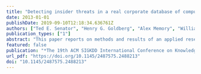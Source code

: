 ```yaml
---
title: "Detecting insider threats in a real corporate database of computer usage activity"
date: 2013-01-01
publishDate: 2019-09-10T12:18:34.636761Z
authors: ["Ted E. Senator", "Henry G. Goldberg", "Alex Memory", "William T. Young", "Brad Rees", "Robert Pierce", "Daniel Huang", "Matthew Reardon", "David A. Bader", "Edmond Chow", "Irfan A. Essa", "Joshua Jones", "Vinay Bettadapura", "Duen Horng Chau", "Oded Green", "Oguz Kaya", "Anita Zakrzewska", "Erica Briscoe", "Rudolph L. Mappus IV", "Robert McColl", "Lora Weiss", "Thomas G. Dietterich", "Alan Fern", "Weng-Keen Wong", "Shubhomoy Das", "Andrew Emmott", "Jed Irvine", "Jay Yoon Lee", "Danai Koutra", "Christos Faloutsos", "Daniel D. Corkill", "Lisa Friedland", "Amanda Gentzel", "David D. Jensen"]
publication_types: ["1"]
abstract: "This paper reports on methods and results of an applied research project by a team consisting of SAIC and four universities to develop, integrate, and evaluate new approaches to detect the weak signals characteristic of insider threats on organizations' information systems. Our system combines structural and semantic information from a real corporate database of monitored activity on their users' computers to detect independently developed red team inserts of malicious insider activities. We have developed and applied multiple algorithms for anomaly detection based on suspected scenarios of malicious insider behavior, indicators of unusual activities, high-dimensional statistical patterns, temporal sequences, and normal graph evolution. Algorithms and representations for dynamic graph processing provide the ability to scale as needed for enterprise-level deployments on real-time data streams. We have also developed a visual language for specifying combinations of features, baselines, peer groups, time periods, and algorithms to detect anomalies suggestive of instances of insider threat behavior. We defined over 100 data features in seven categories based on approximately 5.5 million actions per day from approximately 5,500 users. We have achieved area under the ROC curve values of up to 0.979 and lift values of 65 on the top 50 user-days identified on two months of real data."
featured: false
publication: "*The 19th ACM SIGKDD International Conference on Knowledge Discovery and Data Mining, KDD 2013, Chicago, IL, USA, August 11-14, 2013*"
url_pdf: "https://doi.org/10.1145/2487575.2488213"
doi: "10.1145/2487575.2488213"
---
```


